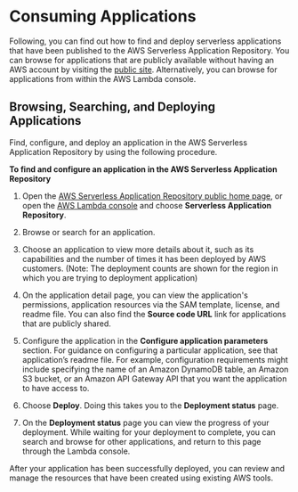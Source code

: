 # Consuming Applications<a name="serverless-app-consuming-applications"></a>

Following, you can find out how to find and deploy serverless applications that have been published to the AWS Serverless Application Repository\. You can browse for applications that are publicly available without having an AWS account by visiting the [public site](https://aws.amazon.com/serverless/serverlessrepo)\. Alternatively, you can browse for applications from within the AWS Lambda console\.

## Browsing, Searching, and Deploying Applications<a name="browse-and-search-applications"></a>

Find, configure, and deploy an application in the AWS Serverless Application Repository by using the following procedure\.

**To find and configure an application in the AWS Serverless Application Repository**

1. Open the [AWS Serverless Application Repository public home page](https://aws.amazon.com/serverless/serverlessrepo), or open the [AWS Lambda console](https://console.aws.amazon.com/lambda/) and choose **Serverless Application Repository**\.

1. Browse or search for an application\.

1. Choose an application to view more details about it, such as its capabilities and the number of times it has been deployed by AWS customers\. \(Note: The deployment counts are shown for the region in which you are trying to deployment application\)

1. On the application detail page, you can view the application's permissions, application resources via the SAM template, license, and readme file\. You can also find the **Source code URL** link for applications that are publicly shared\.

1. Configure the application in the **Configure application parameters** section\. For guidance on configuring a particular application, see that application’s readme file\. For example, configuration requirements might include specifying the name of an Amazon DynamoDB table, an Amazon S3 bucket, or an Amazon API Gateway API that you want the application to have access to\.

1. Choose **Deploy**\. Doing this takes you to the **Deployment status** page\.

1. On the **Deployment status** page you can view the progress of your deployment\. While waiting for your deployment to complete, you can search and browse for other applications, and return to this page through the Lambda console\.

After your application has been successfully deployed, you can review and manage the resources that have been created using existing AWS tools\. 